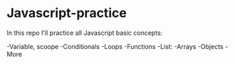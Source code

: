 # Javascript-practice
In this repo I'll practice all Javascript basic concepts:

  -Variable, scoope
  -Conditionals
  -Loops
  -Functions
  -List:
    -Arrays
    -Objects
  -More
